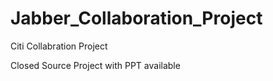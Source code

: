 Jabber_Collaboration_Project
============================

Citi Collabration Project

Closed Source Project with PPT available
